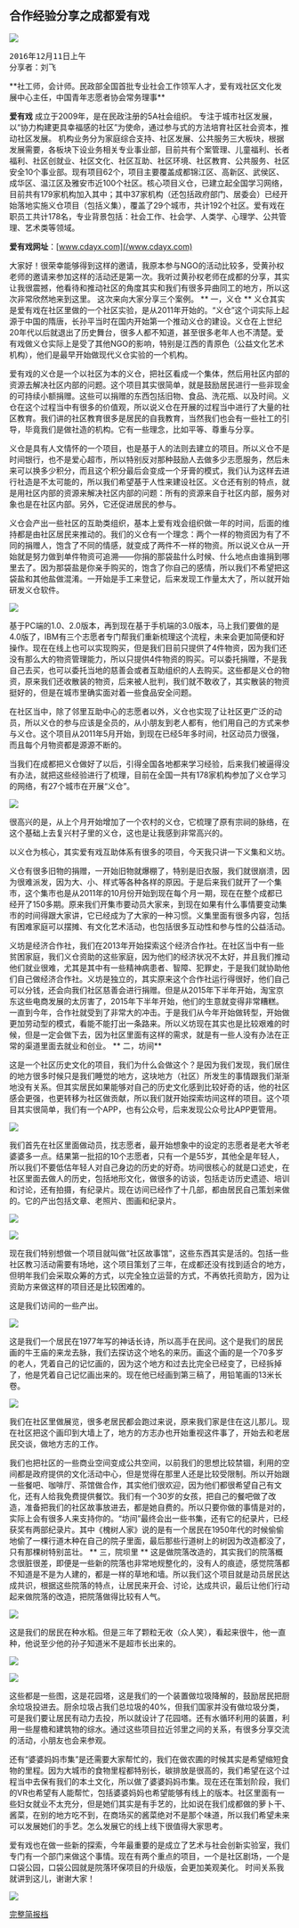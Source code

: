 ## 合作经验分享之成都爱有戏
![](/assets/5.4.1.jpg)

<pre>2016年12月11日上午
分享者：刘飞</pre>**社工师，会计师。民政部全国首批专业社会工作领军人才，爱有戏社区文化发展中心主任，中国青年志愿者协会常务理事**



**爱有戏** 成立于2009年，是在民政注册的5A社会组织。 专注于城市社区发展，以“协力构建更具幸福感的社区”为使命，通过参与式的方法培育社区社会资本，推动社区发展。 机构业务分为家庭综合支持、社区发展、公共服务三大板块，根据发展需要，各板块下设业务相关专业事业部，目前共有个案管理、儿童福利、长者福利、社区创就业、社区文化、社区互助、社区环境、社区教育、公共服务、社区安全10个事业部。现有项目62个，项目主要覆盖成都锦江区、高新区、武侯区、成华区、温江区及雅安市近100个社区。核心项目义仓，已建立起全国学习网络，目前共有179家机构加入其中；其中37家机构（还包括政府部门、居委会）已经开始落地实施义仓项目（包括义集），覆盖了29个城市，共计192个社区。爱有戏在职员工共计178名，专业背景包括：社会工作、社会学、人类学、心理学、公共管理、艺术类等领域。

**爱有戏网址**：[www.cdayx.com](/www.cdayx.com)

大家好！很荣幸能够得到这样的邀请，我原本参与NGO的活动比较多，受黄孙权老师的邀请来参加这样的活动还是第一次。我听过黄孙权老师在成都的分享，其实让我很震撼，他看待和推动社区的角度其实和我们有很多异曲同工的地方，所以这次非常欣然地来到这里。
这次来向大家分享三个案例。
**
一，义仓
**
义仓其实是爱有戏在社区里做的一个社区实验，是从2011年开始的。“义仓”这个词实际上起源于中国的隋唐，长孙平当时在国内开始第一个推动义仓的建设。义仓在上世纪20年代以后就退出了历史舞台，很多人都不知道，甚至很多老年人也不清楚。爱有戏做义仓实际上是受了其他NGO的影响，特别是江西的青原色（公益文化艺术机构），他们是最早开始做现代义仓实验的一个机构。

爱有戏的义仓是一个以社区为本的义仓，把社区看成一个集体，然后用社区内部的资源去解决社区内部的问题。这个项目其实很简单，就是鼓励居民进行一些非现金的可持续小额捐赠。这些可以捐赠的东西包括旧物、食品、洗花瓶、以及时间。义仓在这个过程当中有很多的价值观，所以说义仓在开展的过程当中进行了大量的社区教育。我们讲的社区教育很多是居民的自我教育，当然我们也会有一些社工的引导，毕竟我们是做社造的机构。它有一些理念，比如平等、尊重与分享。

义仓是具有人文情怀的一个项目，也是基于人的法则去建立的项目。所以义仓不是时间银行，也不是爱心超市，所以特别反对那种鼓励人去做多少志愿服务，然后未来可以换多少积分，而且这个积分最后会变成一个牙膏的模式，我们认为这样去进行社造是不太可能的，所以我们希望基于人性来建设社区。义仓还有别的特点，就是用社区内部的资源来解决社区内部的问题：所有的资源来自于社区内部，服务对象也是在社区内部。另外，它还促进居民的参与。

义仓会产出一些社区的互助类组织，基本上爱有戏会组织做一年的时间，后面的维持都是由社区居民来推动的。我们的义仓有一个理念：两个一样的物资因为有了不同的捐赠人，饱含了不同的情感，就变成了两件不一样的物资。所以说义仓从一开始就是努力做到单件物资可追溯——你捐的那袋盐什么时候、什么地点由谁捐到哪里去了。因为那袋盐是你亲手购买的，饱含了你自己的感情，所以我们不希望把这袋盐和其他盐做混淆。一开始是手工来登记，后来发现工作量太大了，所以就开始研发义仓软件。

![](/assets/5.4.3.jpg)



基于PC端的1.0、2.0版本，再到现在基于手机端的3.0版本，马上我们要做的是4.0版了，IBM有三个志愿者专门帮我们重新梳理这个流程，未来会更加简便和好操作。现在在线上也可以实现购买，但是我们目前只提供了4件物资，因为我们还没有那么大的物资管理能力，所以只提供4件物资的购买。可以委托捐赠，不是我自己去买，也可以委托当地的慈善会或者互助组织的人去购买。这些都是义仓的物资，原来我们还收散装的物资，后来被人批判，我们就不敢收了，其实散装的物资挺好的，但是在城市里确实面对着一些食品安全问题。

在社区当中，除了邻里互助中心的志愿者以外，义仓也实现了让社区更广泛的动员，所以义仓的参与应该是全员的，从小朋友到老人都有，他们用自己的方式来参与义仓。这个项目从2011年5月开始，到现在已经5年多时间，社区动员力很强，而且每个月物资都是源源不断的。

当我们在成都把义仓做好了以后，引得全国各地都来学习经验，后来我们被逼得没有办法，就把这些经验进行了梳理，目前在全国一共有178家机构参加了义仓学习的网络，有27个城市在开展“义仓”。

![](/assets/5.4.4.jpg)



很高兴的是，从上个月开始增加了一个农村的义仓，它梳理了原有宗祠的脉络，在这个基础上去复兴村子里的义仓，这也是让我感到非常高兴的。

以义仓为核心，其实爱有戏互助体系有很多的项目，今天我只讲一下义集和义坊。

义仓有很多旧物的捐赠，一开始旧物就爆棚了，特别是旧衣服，我们就很崩溃，因为很难派发，因为大、小、样式等各种各样的原因。于是后来我们就开了一个集市，这个集市也是从2011年的10月份开始到现在每个月一期，现在在整个成都已经开了150多期。原来我们开集市要动员大家来，到现在如果有什么事情要变动集市的时间得跟大家讲，它已经成为了大家的一种习惯。义集里面有很多内容，包括有困难家庭可以摆摊、有文化艺术活动，也包括很多互动性和参与性的公益活动。

义坊是经济合作社，我们在2013年开始探索这个经济合作社。在社区当中有一些贫困家庭，我们义仓资助的这些家庭，因为他们的经济状况不太好，并且我们推动他们就业很难，尤其是其中有一些精神病患者、智障、犯罪史，于是我们就协助他们自己做经济合作社。义坊是独立的，其实原来这个合作社运行得很好，他们自己可以分钱，还会向我们社区慈善会进行捐赠。但是从2015年下半年开始，淘宝京东这些电商发展的太厉害了，2015年下半年开始，他们的生意就变得非常糟糕。一直到今年，合作社就受到了非常大的冲击。于是我们从今年开始做转型，开始做更加劳动型的模式，看能不能打出一条路来。所以义坊现在其实也是比较艰难的时候，但是一定会做下去，因为社区里面有这样的需求，就是有一些人没有办法在正常的渠道里面去就业和创业。
**
二，坊间**

这是一个社区历史文化的项目，我们为什么会做这个？是因为我们发现，我们居住的地方很多时候只是我们睡觉的地方，这块地方（社区）所发生的事情跟我们渐渐地没有关系。但其实居民如果能够对自己的历史文化感到比较好奇的话，他的社区感会更强，也更转移为社区做贡献，所以我们就开始探索坊间这样的项目。这个项目其实很简单，我们有一个APP，也有公众号，后来发现公众号比APP更管用。

![](/assets/5.4.5.jpg)



我们首先在社区里面做动员，找志愿者，最开始想象中的设定的志愿者是老大爷老婆婆多一点。结果第一批招的10个志愿者，只有一个是55岁，其他全是年轻人，所以我们不要低估年轻人对自己身边的历史的好奇。坊间很核心的就是口述史，在社区里面去做人的历史，包括地形文化，做很多的访谈，包括走访历史遗迹、培训和讨论，还有拍摄，有纪录片。现在访间已经作了十几部，都由居民自己策划来做的。它的产出包括文章、老照片、图画和纪录片。

![](/assets/5.4.6.jpg)

![](/assets/5.4.7.jpg)


现在我们特别想做一个项目就叫做“社区故事馆”，这些东西其实是活的。包括一些社区教习活动需要有场地，这个项目策划了三年，在成都还没有找到适合的地方，但明年我们会采取众筹的方式，以完全独立运营的方式，不再依托资助方，因为让资助方来做这样的项目还是比较困难的。

这是我们访间的一些产出。

![](/assets/5.4.8.jpg)



这是我们一个居民在1977年写的神话长诗，所以高手在民间。这个是我们的居民画的牛王庙的来龙去脉，我们去探访这个地名的来历。画这个画的是一个70多岁的老人，凭着自己的记忆画的，因为这个地方和过去比完全已经变了，已经拆掉了，他是凭着自己记忆画出来的。现在他已经画到第三稿了，用铅笔画的13米长卷。


![](/assets/5.4.9.jpg)


我们在社区里做展览，很多老居民都会跑过来说，原来我们家是住在这儿那儿。现在社区把这个画印到大墙上了，地方的方志办也开始重视这件事了，开始去和老居民交谈，做地方志的工作。

我们也把社区的一些商业空间变成公共空间，以前我们的思想比较禁锢，利用的空间都是政府提供的文化活动中心，但是觉得在那里人还是比较受限制。所以开始跟一些餐吧、咖啡厅、茶馆做合作，其实他们很欢迎，因为他们都很希望自己有文化，还有人给我免费提供餐饮。我们有一个30岁的女孩，把自己的餐吧做了改造，准备把我们的社区故事放进去，都是她自费的。所以只要你做的事情是对的，实际上会有很多人来支持你的。“坊间”最终会出一些书集，还有它的纪录片，已经获奖有两部纪录片。其中《槐树人家》说的是有一个居民在1950年代的时候偷偷地偷了一棵行道木种在自己的院子里面，最后那些行道树上的树因为改造都没了，只有那棵树特别茁壮。
**
三，院坝里
**
这是做院落改造的，其实我们的院落概念很脏很差，即便是一些新的院落也非常地规整化的，没有人的痕迹，感觉院落都不知道是不是为人建的，都是一样的草地和墙。所以我们这个项目就是动员居民达成共识，根据这些院落的特点，让居民来开会、讨论，达成共识，最后让他们行动起来做院落的改造，把院落做得比较有人气。

![](/assets/5.4.10.jpg)



这是我们的居民在种水稻。但是三年了颗粒无收（众人笑），看起来很牛，他一直种，他说至少他的孙子知道米不是超市长出来的。

 ![](/assets/5.4.11.jpg)

![](/assets/5.4.12.jpg)



这些都是一些图，这是花园塔，这是我们的一个装置做垃圾降解的，鼓励居民把厨余垃圾投进去。厨余垃圾占我们总垃圾的40%，但我们国家并没有做垃圾分类，可是我们要让居民有动力去投，所以就设计了花园塔。还有水循环利用的装置，利用一些屋檐和建筑物的综水。通过这些项目拉近邻里之间的关系，有很多分享交流的活动，小朋友也会来参观。

还有“婆婆妈妈市集”是还需要大家帮忙的，我们在做农圃的时候其实是希望缩短食物的里程。因为大城市的食物里程都特别长，碳排放是很高的，我们希望在这个过程当中去保有我们的本土文化，所以做了婆婆妈妈市集。现在还在策划阶段，我们的VR也希望有人能帮忙，包括婆婆妈妈也希望能够有线上的版本。社区里面有一些妇女就业不太充分，但是她们其实是有手艺的，比如说在我们成都做的萝卜干、酱菜，在别的地方吃不到，在商场买的酱菜绝对不是那个味道，所以我们希望未来可以发展她们的手艺。怎么发展它的线上线下很值得大家思考。

爱有戏也在做一些新的探索，今年最重要的是成立了艺术与社会创新实验室，我们专门有一个部门来做这个事情。现在有两个重点的项目，一个是社区剧场，一个是口袋公园，口袋公园就是院落环保项目的升级版，会更加美观美化。
时间关系我就讲到这儿，谢谢大家！

![](/assets/5.4.13.jpg)

[完整简报档](https://www.slideshare.net/luruiyang/pptco-op-72701908)

